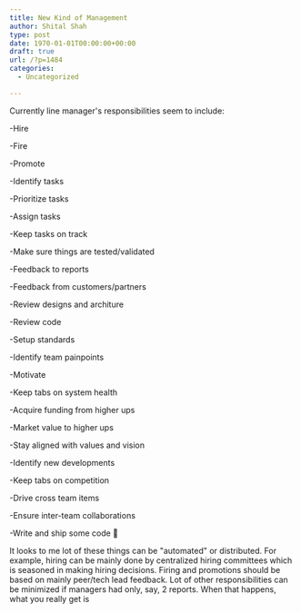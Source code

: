 ```yaml
---
title: New Kind of Management
author: Shital Shah
type: post
date: 1970-01-01T00:00:00+00:00
draft: true
url: /?p=1484
categories:
  - Uncategorized

---
```

Currently line manager's responsibilities seem to include:

-Hire
  
-Fire
  
-Promote
  
-Identify tasks
  
-Prioritize tasks
  
-Assign tasks
  
-Keep tasks on track
  
-Make sure things are tested/validated
  
-Feedback to reports
  
-Feedback from customers/partners
  
-Review designs and architure
  
-Review code
  
-Setup standards
  
-Identify team painpoints
  
-Motivate
  
-Keep tabs on system health
  
-Acquire funding from higher ups
  
-Market value to higher ups
  
-Stay aligned with values and vision
  
-Identify new developments
  
-Keep tabs on competition
  
-Drive cross team items
  
-Ensure inter-team collaborations
  
-Write and ship some code 🙂

It looks to me lot of these things can be "automated" or distributed. For example, hiring can be mainly done by centralized hiring committees which is seasoned in making hiring decisions. Firing and promotions should be based on mainly peer/tech lead feedback. Lot of other responsibilities can be minimized if managers had only, say, 2 reports. When that happens, what you really get is